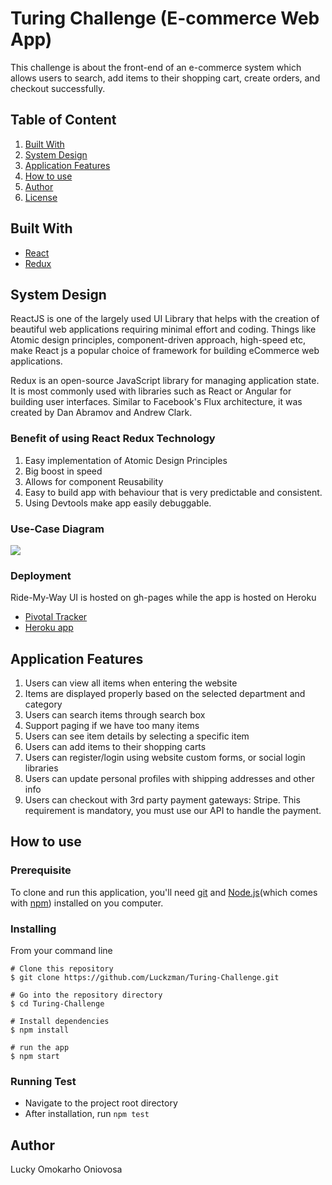 # Turing Challenge (E-commerce Web App)


This challenge is about the front-end of an e-commerce system which allows users to search, add items to their shopping cart, create orders, and checkout successfully.


## Table of Content 
1. [Built With](#built-with)
2. [System Design](#system-design)
3. [Application Features](#application-features)
4. [How to use](#how-to-use)
5. [Author](#author)
6. [License](#license)

## Built With
* [React](https://reactjs.org/)
* [Redux](https://redux.js.org/)

## System Design
ReactJS is one of the largely used UI Library that helps with the creation of beautiful web applications requiring minimal effort and coding. Things like Atomic design principles, component-driven approach, high-speed etc, make React js a popular choice of framework for building eCommerce web applications.

Redux is an open-source JavaScript library for managing application state. It is most commonly used with libraries such as React or Angular for building user interfaces. Similar to Facebook's Flux architecture, it was created by Dan Abramov and Andrew Clark.

### Benefit of using React Redux Technology
1. Easy implementation of Atomic Design Principles
2. Big boost in speed
3. Allows for component Reusability
4. Easy to build app with behaviour that is very predictable and consistent.
5. Using Devtools make app easily debuggable.

### Use-Case Diagram
![](https://drive.google.com/file/d/18x2jYwE0otFfmRNbDeqLyNx2RuHhGLwz/view?usp=sharing)

### Deployment
Ride-My-Way UI is hosted on gh-pages while the app is hosted on Heroku
* [Pivotal Tracker](https://www.pivotaltracker.com/n/projects/2399297)
* [Heroku app]()

## Application Features
1.  Users can view all items when entering the website
2.  Items are displayed properly based on the selected department and category
3.  Users can search items through search box
4.  Support paging if we have too many items
5.  Users can see item details by selecting a specific item
6.  Users can add items to their shopping carts
7.  Users can register/login using website custom forms, or social login libraries
8.  Users can update personal profiles with shipping addresses and other info
9.  Users can checkout with 3rd party payment gateways: Stripe. This requirement is mandatory, you must use our API to handle the payment.



## How to use
### Prerequisite
To clone and run this application, you'll need [git](https://git-scm.com/downloads) and [Node.js](https://nodejs.org/en/download/)(which comes with [npm](https://www.npmjs.com/)) installed on you computer.

### Installing
From your command line
```
# Clone this repository
$ git clone https://github.com/Luckzman/Turing-Challenge.git

# Go into the repository directory
$ cd Turing-Challenge

# Install dependencies
$ npm install

# run the app
$ npm start
```

### Running Test
* Navigate to the project root directory
* After installation, run `npm test`

## Author
Lucky Omokarho Oniovosa
